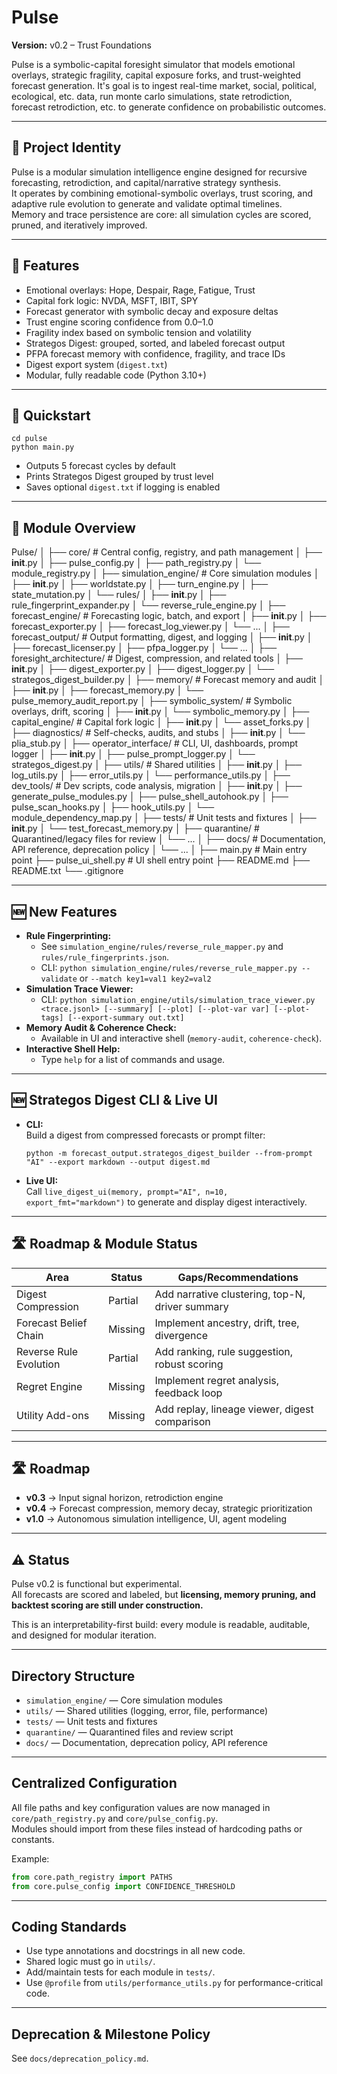 # Pulse

**Version:** v0.2 – Trust Foundations

Pulse is a symbolic-capital foresight simulator that models emotional overlays, strategic fragility, capital exposure forks, and trust-weighted forecast generation.
It's goal is to ingest real-time market, social, political, ecological, etc. data, run monte carlo simulations, state retrodiction, forecast retrodiction, etc. to generate confidence on probabilistic outcomes. 

---

## 🧬 Project Identity

Pulse is a modular simulation intelligence engine designed for recursive forecasting, retrodiction, and capital/narrative strategy synthesis.  
It operates by combining emotional-symbolic overlays, trust scoring, and adaptive rule evolution to generate and validate optimal timelines.  
Memory and trace persistence are core: all simulation cycles are scored, pruned, and iteratively improved.

---

## 🔧 Features

- Emotional overlays: Hope, Despair, Rage, Fatigue, Trust
- Capital fork logic: NVDA, MSFT, IBIT, SPY
- Forecast generator with symbolic decay and exposure deltas
- Trust engine scoring confidence from 0.0–1.0
- Fragility index based on symbolic tension and volatility
- Strategos Digest: grouped, sorted, and labeled forecast output
- PFPA forecast memory with confidence, fragility, and trace IDs
- Digest export system (`digest.txt`)
- Modular, fully readable code (Python 3.10+)

---

## 🚀 Quickstart

    cd pulse
    python main.py

- Outputs 5 forecast cycles by default
- Prints Strategos Digest grouped by trust level
- Saves optional `digest.txt` if logging is enabled

---

## 📂 Module Overview

Pulse/
│
├── core/                  # Central config, registry, and path management
│   ├── __init__.py
│   ├── pulse_config.py
│   ├── path_registry.py
│   └── module_registry.py
│
├── simulation_engine/     # Core simulation modules
│   ├── __init__.py
│   ├── worldstate.py
│   ├── turn_engine.py
│   ├── state_mutation.py
│   └── rules/
│       ├── __init__.py
│       ├── rule_fingerprint_expander.py
│       └── reverse_rule_engine.py
│
├── forecast_engine/       # Forecasting logic, batch, and export
│   ├── __init__.py
│   ├── forecast_exporter.py
│   ├── forecast_log_viewer.py
│   └── ...
│
├── forecast_output/       # Output formatting, digest, and logging
│   ├── __init__.py
│   ├── forecast_licenser.py
│   ├── pfpa_logger.py
│   └── ...
│
├── foresight_architecture/  # Digest, compression, and related tools
│   ├── __init__.py
│   ├── digest_exporter.py
│   ├── digest_logger.py
│   └── strategos_digest_builder.py
│
├── memory/                # Forecast memory and audit
│   ├── __init__.py
│   ├── forecast_memory.py
│   └── pulse_memory_audit_report.py
│
├── symbolic_system/       # Symbolic overlays, drift, scoring
│   ├── __init__.py
│   └── symbolic_memory.py
│
├── capital_engine/        # Capital fork logic
│   ├── __init__.py
│   └── asset_forks.py
│
├── diagnostics/           # Self-checks, audits, and stubs
│   ├── __init__.py
│   └── plia_stub.py
│
├── operator_interface/    # CLI, UI, dashboards, prompt logger
│   ├── __init__.py
│   ├── pulse_prompt_logger.py
│   └── strategos_digest.py
│
├── utils/                 # Shared utilities
│   ├── __init__.py
│   ├── log_utils.py
│   ├── error_utils.py
│   └── performance_utils.py
│
├── dev_tools/             # Dev scripts, code analysis, migration
│   ├── __init__.py
│   ├── generate_pulse_modules.py
│   ├── pulse_shell_autohook.py
│   ├── pulse_scan_hooks.py
│   ├── hook_utils.py
│   └── module_dependency_map.py
│
├── tests/                 # Unit tests and fixtures
│   ├── __init__.py
│   └── test_forecast_memory.py
│
├── quarantine/            # Quarantined/legacy files for review
│   └── ...
│
├── docs/                  # Documentation, API reference, deprecation policy
│   └── ...
│
├── main.py                # Main entry point
├── pulse_ui_shell.py      # UI shell entry point
├── README.md
├── README.txt
└── .gitignore

---

## 🆕 New Features

- **Rule Fingerprinting:**  
  - See `simulation_engine/rules/reverse_rule_mapper.py` and `rules/rule_fingerprints.json`.
  - CLI: `python simulation_engine/rules/reverse_rule_mapper.py --validate` or `--match key1=val1 key2=val2`
- **Simulation Trace Viewer:**  
  - CLI: `python simulation_engine/utils/simulation_trace_viewer.py <trace.jsonl> [--summary] [--plot] [--plot-var var] [--plot-tags] [--export-summary out.txt]`
- **Memory Audit & Coherence Check:**  
  - Available in UI and interactive shell (`memory-audit`, `coherence-check`).
- **Interactive Shell Help:**  
  - Type `help` for a list of commands and usage.

---

## 🆕 Strategos Digest CLI & Live UI

- **CLI:**  
  Build a digest from compressed forecasts or prompt filter:
  ```
  python -m forecast_output.strategos_digest_builder --from-prompt "AI" --export markdown --output digest.md
  ```
- **Live UI:**  
  Call `live_digest_ui(memory, prompt="AI", n=10, export_fmt="markdown")` to generate and display digest interactively.

---

## 🛣 Roadmap & Module Status

| Area                    | Status      | Gaps/Recommendations                                 |
|-------------------------|------------|------------------------------------------------------|
| Digest Compression      | Partial     | Add narrative clustering, top-N, driver summary      |
| Forecast Belief Chain   | Missing     | Implement ancestry, drift, tree, divergence          |
| Reverse Rule Evolution  | Partial     | Add ranking, rule suggestion, robust scoring         |
| Regret Engine           | Missing     | Implement regret analysis, feedback loop             |
| Utility Add-ons         | Missing     | Add replay, lineage viewer, digest comparison        |

---

## 🛣 Roadmap

- **v0.3** → Input signal horizon, retrodiction engine
- **v0.4** → Forecast compression, memory decay, strategic prioritization
- **v1.0** → Autonomous simulation intelligence, UI, agent modeling

---

## ⚠️ Status

Pulse v0.2 is functional but experimental.  
All forecasts are scored and labeled, but **licensing, memory pruning, and backtest scoring are still under construction.**

This is an interpretability-first build: every module is readable, auditable, and designed for modular iteration.

---

## Directory Structure

- `simulation_engine/` — Core simulation modules
- `utils/` — Shared utilities (logging, error, file, performance)
- `tests/` — Unit tests and fixtures
- `quarantine/` — Quarantined files and review script
- `docs/` — Documentation, deprecation policy, API reference

---

## Centralized Configuration

All file paths and key configuration values are now managed in `core/path_registry.py` and `core/pulse_config.py`.  
Modules should import from these files instead of hardcoding paths or constants.

Example:
```python
from core.path_registry import PATHS
from core.pulse_config import CONFIDENCE_THRESHOLD
```

---

## Coding Standards

- Use type annotations and docstrings in all new code.
- Shared logic must go in `utils/`.
- Add/maintain tests for each module in `tests/`.
- Use `@profile` from `utils/performance_utils.py` for performance-critical code.

---

## Deprecation & Milestone Policy

See `docs/deprecation_policy.md`.
